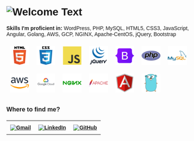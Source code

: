 <!DOCTYPE html>
<html lang="en">
<head>
  <meta charset="UTF-8">
  <meta name="viewport" content="width=device-width, initial-scale=1.0">
  <title>Manish Yadav Portfolio</title>
  <style>
    body {
      font-family: Arial, sans-serif;
      margin: 20px;
    }
    h1, h3 {
      text-align: left;
    }
    .skills-table {
      display: flex;
      flex-wrap: wrap;
    }
    .skills-table img {
      margin: 10px;
      width: 50px;
      height: 50px;
    }
    .contact-table {
      margin-top: 20px;
      width: 100%;
    }
    .contact-table th {
      text-align: left;
      padding: 10px;
    }
    .contact-table img {
      width: 50px;
      height: 50px;
    }
    .no-decoration {
      text-decoration: none;
    }
  </style>
</head>
<body>

<h1>
  <a href="https://portfolio.manishyadav.com" class="no-decoration">
    <img src="https://readme-typing-svg.herokuapp.com?lines=Hello,+There!+👋;This+is+Manish+Yadav....;Welcome+to+my+Portfolio!&color=%23000000&size=28" alt="Welcome Text">
  </a>
</h1>

<p><b>Skills I'm proficient in:</b> WordPress, PHP, MySQL, HTML5, CSS3, JavaScript, Angular, Golang, AWS, GCP, NGINX, Apache-CentOS, jQuery, Bootstrap</p>

<div class="skills-table">
  <a href="https://www.w3.org/html/" target="_blank">
    <img src="https://raw.githubusercontent.com/devicons/devicon/master/icons/html5/html5-original-wordmark.svg" alt="HTML5">
  </a>
  <a href="https://www.w3schools.com/css/" target="_blank">
    <img src="https://raw.githubusercontent.com/devicons/devicon/master/icons/css3/css3-original-wordmark.svg" alt="CSS3">
  </a>
  <a href="https://developer.mozilla.org/en-US/docs/Web/JavaScript" target="_blank">
    <img src="https://raw.githubusercontent.com/devicons/devicon/master/icons/javascript/javascript-original.svg" alt="JavaScript">
  </a>
  <a href="https://jquery.com/" target="_blank">
    <img src="https://raw.githubusercontent.com/devicons/devicon/master/icons/jquery/jquery-original-wordmark.svg" alt="jQuery">
  </a>
  <a href="https://getbootstrap.com/" target="_blank">
    <img src="https://raw.githubusercontent.com/devicons/devicon/master/icons/bootstrap/bootstrap-original.svg" alt="Bootstrap">
  </a>
  <a href="https://www.php.net/" target="_blank">
    <img src="https://raw.githubusercontent.com/devicons/devicon/master/icons/php/php-original.svg" alt="PHP">
  </a>
  <a href="https://www.mysql.com/" target="_blank">
    <img src="https://raw.githubusercontent.com/devicons/devicon/master/icons/mysql/mysql-original-wordmark.svg" alt="MySQL">
  </a>
  <a href="https://aws.amazon.com/" target="_blank">
    <img src="https://raw.githubusercontent.com/devicons/devicon/master/icons/amazonwebservices/amazonwebservices-original-wordmark.svg" alt="AWS">
  </a>
  <a href="https://cloud.google.com/" target="_blank">
    <img src="https://raw.githubusercontent.com/devicons/devicon/master/icons/googlecloud/googlecloud-original-wordmark.svg" alt="GCP">
  </a>
  <a href="https://www.nginx.com/" target="_blank">
    <img src="https://raw.githubusercontent.com/devicons/devicon/master/icons/nginx/nginx-original.svg" alt="NGINX">
  </a>
  <a href="https://www.apache.org/" target="_blank">
    <img src="https://raw.githubusercontent.com/devicons/devicon/master/icons/apache/apache-original-wordmark.svg" alt="Apache-CentOS">
  </a>
  <a href="https://angular.io/" target="_blank">
    <img src="https://raw.githubusercontent.com/devicons/devicon/master/icons/angularjs/angularjs-original.svg" alt="Angular">
  </a>
  <a href="https://golang.org/" target="_blank">
    <img src="https://raw.githubusercontent.com/devicons/devicon/master/icons/go/go-original.svg" alt="Golang">
  </a>
</div>

<h3>Where to find me?</h3>
<table class="contact-table">
  <tr>
    <th>
      <a href="mailto:manishy57457@gmail.com" target="blank">
        <img src="https://upload.wikimedia.org/wikipedia/commons/thumb/7/7e/Gmail_icon_%282020%29.svg/2560px-Gmail_icon_%282020%29.svg.png" alt="Gmail">
      </a>
    </th>
    <th>
      <a href="https://www.linkedin.com/in/manishy57457/" target="blank">
        <img src="https://cdn-icons-png.flaticon.com/512/174/174857.png" alt="LinkedIn">
      </a>
    </th>
    <th>
      <a href="https://github.com/msubachchanyadav" target="_blank">
        <img src="https://img.shields.io/badge/GitHub-181717?style=for-the-badge&logo=github&logoColor=white" alt="GitHub">
      </a>
    </th>
  </tr>
</table>

</body>
</html>
